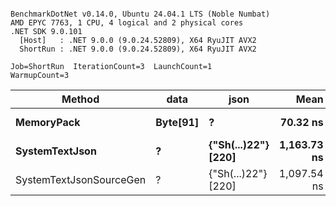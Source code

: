 ```

BenchmarkDotNet v0.14.0, Ubuntu 24.04.1 LTS (Noble Numbat)
AMD EPYC 7763, 1 CPU, 4 logical and 2 physical cores
.NET SDK 9.0.101
  [Host]   : .NET 9.0.0 (9.0.24.52809), X64 RyuJIT AVX2
  ShortRun : .NET 9.0.0 (9.0.24.52809), X64 RyuJIT AVX2

Job=ShortRun  IterationCount=3  LaunchCount=1  
WarmupCount=3  

```
| Method                  | data     | json                | Mean        | Error     | StdDev   | Min         | Max         | Gen0   | Allocated |
|------------------------ |--------- |-------------------- |------------:|----------:|---------:|------------:|------------:|-------:|----------:|
| **MemoryPack**              | **Byte[91]** | **?**                   |    **70.32 ns** |  **20.08 ns** | **1.100 ns** |    **69.37 ns** |    **71.53 ns** | **0.0100** |     **168 B** |
| **SystemTextJson**          | **?**        | **{&quot;Sh(...)22&quot;} [220]** | **1,163.73 ns** | **150.45 ns** | **8.246 ns** | **1,158.32 ns** | **1,173.22 ns** | **0.0095** |     **168 B** |
| SystemTextJsonSourceGen | ?        | {&quot;Sh(...)22&quot;} [220] | 1,097.54 ns |  50.19 ns | 2.751 ns | 1,094.46 ns | 1,099.75 ns | 0.0095 |     168 B |
